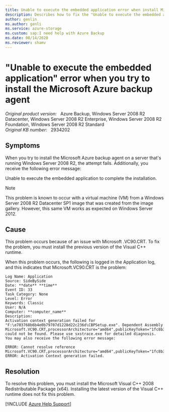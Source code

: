 ```yaml
---
title: Unable to execute the embedded application error when install Microsoft Azure backup agent
description: Describes how to fix the "Unable to execute the embedded application" error that occurs when you install Microsoft Azure backup agent.
author: genlin
ms.author: genli
ms.service: azure-storage
ms.custom: sap:I need help with Azure Backup
ms.date: 08/14/2020
ms.reviewer: shamv
---
```

# "Unable to execute the embedded application" error when you try to install the Microsoft Azure backup agent

_Original product version:_ &nbsp; Azure Backup, Windows Server 2008 R2 Datacenter, Windows Server 2008 R2 Enterprise, Windows Server 2008 R2 Foundation, Windows Server 2008 R2 Standard  
_Original KB number:_ &nbsp; 2934202

## Symptoms

When you try to install the Microsoft Azure backup agent on a server that's running Windows Server 2008 R2, the attempt fails. Additionally, you receive the following error message:

Unable to execute the embedded application to complete the installation.

> [!NOTE]
> This problem is known to occur with a virtual machine (VM) from a Windows Server 2008 R2 Datacenter SP1 image that was created from the image gallery. However, this same VM works as expected on Windows Server 2012.

## Cause

This problem occurs because of an issue with Microsoft .VC90.CRT. To fix the problem, you must install the previous version of the Visual C++ runtime.

When this problem occurs, the following is logged in the Application log, and this indicates that Microsoft.VC90.CRT is the problem:

```output
Log Name: Application
Source: SideBySide
Date: **date** **time**  
Event ID: 33
Task Category: None
Level: Error
Keywords: Classic
User: N/A
Computer: **computer_name**  
Description:
Activation context generation failed for "F:\e703768b6b4e0b79707d1228d22c236d\CBPSetup.exe". Dependent Assembly Microsoft.VC90.CRT,processorArchitecture="amd64",publicKeyToken="1fc8b3b9a1e18e3b",type="win32",version="9.0.21022.8" could not be found. Please use sxstrace.exe for detailed diagnosis.
You may also receive the following error message:

ERROR: Cannot resolve reference Microsoft.VC90.CRT,processorArchitecture="amd64",publicKeyToken="1fc8b3b9a1e18e3b",type="win32",version="9.0.21022.8".
ERROR: Activation Context generation failed.
```

## Resolution

To resolve this problem, you must install the Microsoft Visual C++ 2008 Redistributable Package (x64). Installing the latest version of the Visual C++ runtime does not fix this problem.

[!INCLUDE [Azure Help Support](../../../../includes/azure-help-support.md)]
